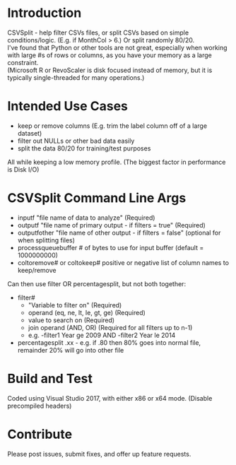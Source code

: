 # Introduction 
CSVSplit - help filter CSVs files, or split CSVs based on simple conditions/logic.  (E.g. if MonthCol > 6.)  Or split randomly 80/20.  
I've found that Python or other tools are not great, especially when working with large #s of rows or columns, as you have your memory as a large constraint.  
(Microsoft R or RevoScaler is disk focused instead of memory, but it is typically single-threaded for many operations.)  

# Intended Use Cases
- keep or remove columns (E.g. trim the label column off of a large dataset)
- filter out NULLs or other bad data easily
- split the data 80/20 for training/test purposes

All while keeping a low memory profile.  (The biggest factor in performance is Disk I/O)


# CSVSplit Command Line Args
- inputf "file name of data to analyze" (Required)
- outputf "file name of primary output - if filters = true" (Required)
- outputfother "file name of other output - if filters = false" (optional for when splitting files)
- processqueuebuffer # of bytes to use for input buffer (default = 1000000000)  
- coltoremove# or coltokeep# positive or negative list of column names to keep/remove  

Can then use filter OR percentagesplit, but not both together:
- filter#  
    - "Variable to filter on" (Required)   
	- operand (eq, ne, lt, le, gt, ge) (Required)  
	- value to search on (Required)  
	- join operand (AND, OR) (Required for all filters up to n-1)  
    - e.g. -filter1 Year ge 2009 AND -filter2 Year le 2014  
- percentagesplit .xx  - e.g. if .80 then 80% goes into normal file, remainder 20% will go into other file  
  
# Build and Test
Coded using Visual Studio 2017, with either x86 or x64 mode.  (Disable precompiled headers)

# Contribute
Please post issues, submit fixes, and offer up feature requests.